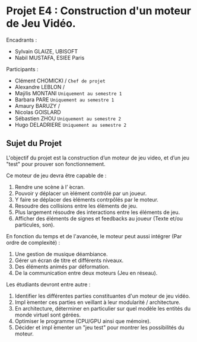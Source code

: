 # Projet E4 : Construction d'un moteur de Jeu Vidéo.

Encadrants :
- Sylvain GLAIZE, UBISOFT
- Nabil MUSTAFA, ESIEE Paris

Participants :
- Clément CHOMICKI / `Chef de projet`
- Alexandre LEBLON /
- Maÿlis MONTANI `Uniquement au semestre 1`
- Barbara PARE `Uniquement au semestre 1`
- Amaury BARUZY /
- Nicolas GOISLARD
- Sébastien ZHOU `Uniquement au semestre 2`
- Hugo DELADRIERE `Uniquement au semestre 2`

## Sujet du Projet

L'objectif du projet est la construction d’un moteur de jeu video, et d’un jeu "test" pour prouver son fonctionnement.

Ce moteur de jeu devra être capable de :
1. Rendre une scène à l’ ́ecran.
2. Pouvoir y déplacer un  ́elément contrôlé par un joueur.
3. Y faire se déplacer des  ́eléments contrpôlés par le moteur.
4. Resoudre des collisions entre les éléments de jeu.
5. Plus largement résoudre des interactions entre les éléments de jeu.
6. Afficher des éléments de signes et feedbacks au joueur (Texte et/ou particules, son).

En fonction du temps et de l'avancée, le moteur peut aussi intégrer (Par ordre de complexité) :
1. Une gestion de musique déambiance.
2. Gérer un écran de titre et différents niveaux.
3. Des éléments animés par déformation.
4. De la communication entre deux moteurs (Jeu en réseau).

Les étudiants devront entre autre :
1. Identifier les différentes parties constituantes d'un moteur de jeu vidéo.
2. Impl ́ementer ces parties en veillant à leur modularité / architecture.
3. En architecture, déterminer en particulier sur quel modèle les entités du monde virtuel sont gérées.
4. Optimiser le programme (CPU/GPU ainsi que mémoire).
5. Décider et impl ́ementer un "jeu test" pour montrer les possibilités du moteur.

